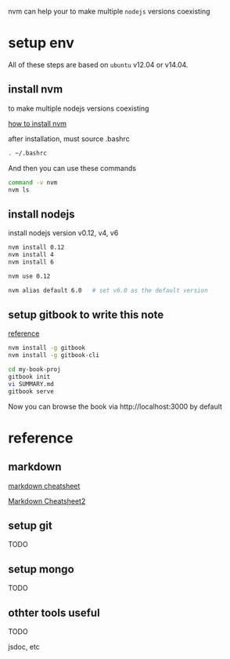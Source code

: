 nvm can help your to make multiple `nodejs` versions coexisting

# setup env
All of these steps are based on `ubuntu` v12.04 or v14.04.

## install nvm 
to make multiple nodejs versions coexisting

[how to install nvm](https://github.com/creationix/nvm)

after installation, must source .bashrc
```bash
. ~/.bashrc
```

And then you can use these commands
```bash
command -v nvm 
nvm ls
```


## install nodejs
install nodejs version v0.12, v4, v6
```bash
nvm install 0.12
nvm install 4
nvm install 6

nvm use 0.12

nvm alias default 6.0   # set v6.0 as the default version 
```


## setup gitbook to write this note

[reference](https://github.com/GitbookIO/gitbook-cli)

```bash
nvm install -g gitbook
nvm install -g gitbook-cli

cd my-book-proj
gitbook init
vi SUMMARY.md
gitbook serve
```

Now you can browse the book via http://localhost:3000 by default


# reference

## markdown 
[markdown cheatsheet](https://github.com/adam-p/markdown-here/wiki/Markdown-Cheatsheet)

[Markdown Cheatsheet2](http://assemble.io/docs/Cheatsheet-Markdown.html)


## setup git
TODO

## setup mongo
TODO

## othter tools useful
TODO

jsdoc, etc

